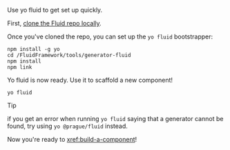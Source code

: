Use yo fluid to get set up quickly.

First, [clone the Fluid repo locally](../index.md#fluid-source).

Once you've cloned the repo, you can set up the `yo fluid` bootstrapper:

```text
npm install -g yo
cd /FluidFramework/tools/generator-fluid
npm install
npm link
```

Yo fluid is now ready. Use it to scaffold a new component!

```text
yo fluid
```

> [!TIP]
> if you get an error when running `yo fluid` saying that a generator cannot be found, try using `yo @prague/fluid` instead.

Now you're ready to <xref:build-a-component>!
